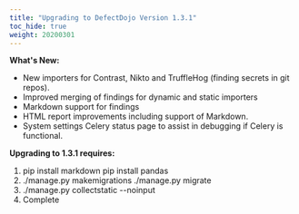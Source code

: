 ```yaml
---
title: "Upgrading to DefectDojo Version 1.3.1"
toc_hide: true
weight: 20200301
---
```

**What\'s New:**

-   New importers for Contrast, Nikto and TruffleHog (finding secrets in
    git repos).
-   Improved merging of findings for dynamic and static importers
-   Markdown support for findings
-   HTML report improvements including support of Markdown.
-   System settings Celery status page to assist in debugging if Celery
    is functional.

**Upgrading to 1.3.1 requires:**

1.  pip install markdown pip install pandas
2.  ./manage.py makemigrations ./manage.py migrate
3.  ./manage.py collectstatic \--noinput
4.  Complete
